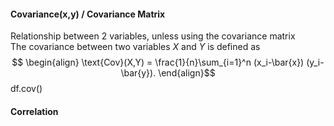 #### Covariance(x,y) / Covariance Matrix
Relationship between 2 variables, unless using the covariance matrix <br>
The covariance between two variables $X$ and $Y$ is defined as
$$
\begin{align}
\text{Cov}(X,Y) = \frac{1}{n}\sum_{i=1}^n (x_i-\bar{x}) (y_i-\bar{y}).
\end{align}$$ 
<span> df.cov() </span>

#### Correlation
